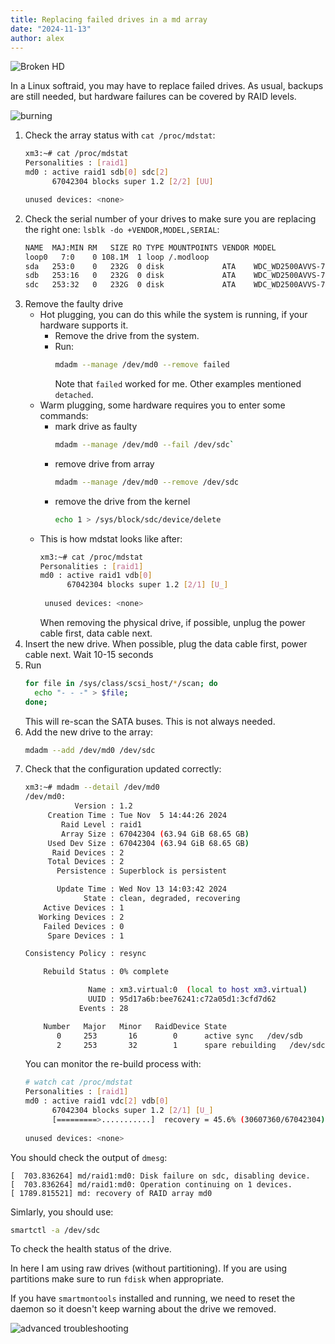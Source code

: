 ```yaml
---
title: Replacing failed drives in a md array
date: "2024-11-13"
author: alex
---
```

![Broken HD]({static}/images/2025/brokenhd.png)


In a Linux softraid, you may have to replace failed drives.  As usual,
backups are still needed, but hardware failures can be covered by
RAID levels.

![burning]({static}/images/2025/burning.png)

1. Check the array status with `cat /proc/mdstat`:
   ```bash   
   xm3:~# cat /proc/mdstat
   Personalities : [raid1] 
   md0 : active raid1 sdb[0] sdc[2]
         67042304 blocks super 1.2 [2/2] [UU]

   unused devices: <none>
   ```
2. Check the serial number of your drives to make sure you 
   are replacing the right one: `lsblk -do +VENDOR,MODEL,SERIAL`:
   ```bash
   NAME  MAJ:MIN RM   SIZE RO TYPE MOUNTPOINTS VENDOR MODEL                 SERIAL
   loop0   7:0    0 108.1M  1 loop /.modloop                
   sda   253:0    0   232G  0 disk             ATA    WDC_WD2500AVVS-73M8B0 WD-WCAV94350152
   sdb   253:16   0   232G  0 disk             ATA    WDC_WD2500AVVS-73M8B0 WD-WCAV94350152
   sdc   253:32   0   232G  0 disk             ATA    WDC_WD2500AVVS-73M8B0 WD-WCAV94350152
   ```
3. Remove the faulty drive
   - Hot plugging, you can do this while the system is running, if your hardware
     supports it.
     - Remove the drive from the system.
     - Run:
       ```bash
       mdadm --manage /dev/md0 --remove failed
       ```
       Note that `failed` worked for me.  Other examples mentioned `detached`.
   - Warm plugging, some hardware requires you to enter some commands:
     - mark drive as faulty
       ```bash
       mdadm --manage /dev/md0 --fail /dev/sdc`
       ```
     - remove drive from array
       ```bash
       mdadm --manage /dev/md0 --remove /dev/sdc
       ```
     - remove the drive from the kernel
   	   ```bash
       echo 1 > /sys/block/sdc/device/delete
       ```
   - This is how mdstat looks like after:
     ```bash
     xm3:~# cat /proc/mdstat 
     Personalities : [raid1] 
     md0 : active raid1 vdb[0]
           67042304 blocks super 1.2 [2/1] [U_]
           
      unused devices: <none>

     ```
     When removing the physical drive, if possible, unplug the power cable
     first, data cable next.
5. Insert the new drive.  When possible, plug the data cable first, power cable next.
   Wait 10-15 seconds
6. Run
   ```bash
   for file in /sys/class/scsi_host/*/scan; do
     echo "- - -" > $file;
   done;
   ```
   This will re-scan the SATA buses.  This is not always needed.
8. Add the new drive to the array:
   ```bash
   mdadm --add /dev/md0 /dev/sdc
   ```
9. Check that the configuration updated correctly:
   ```bash
   xm3:~# mdadm --detail /dev/md0
   /dev/md0:
              Version : 1.2
        Creation Time : Tue Nov  5 14:44:26 2024
           Raid Level : raid1
           Array Size : 67042304 (63.94 GiB 68.65 GB)
        Used Dev Size : 67042304 (63.94 GiB 68.65 GB)
         Raid Devices : 2
        Total Devices : 2
          Persistence : Superblock is persistent

          Update Time : Wed Nov 13 14:03:42 2024
                State : clean, degraded, recovering 
       Active Devices : 1
      Working Devices : 2
       Failed Devices : 0
        Spare Devices : 1

   Consistency Policy : resync

       Rebuild Status : 0% complete

                 Name : xm3.virtual:0  (local to host xm3.virtual)
                 UUID : 95d17a6b:bee76241:c72a05d1:3cfd7d62
               Events : 28

       Number   Major   Minor   RaidDevice State
          0     253       16        0      active sync   /dev/sdb
          2     253       32        1      spare rebuilding   /dev/sdc
   ```
   You can monitor the re-build process with:
   ```bash
   # watch cat /proc/mdstat
   Personalities : [raid1] 
   md0 : active raid1 vdc[2] vdb[0]
         67042304 blocks super 1.2 [2/1] [U_]
         [=========>...........]  recovery = 45.6% (30607360/67042304) finish=3.0min speed=200060K/sec
      
   unused devices: <none>
   ```



You should check the output of `dmesg`:

```text
[  703.836264] md/raid1:md0: Disk failure on sdc, disabling device.
[  703.836264] md/raid1:md0: Operation continuing on 1 devices.
[ 1789.815521] md: recovery of RAID array md0

```

Simlarly, you should use:

```bash
smartctl -a /dev/sdc
```

To check the health status of the drive.


In here I am using raw drives (without partitioning).  If you are using partitions
make sure to run `fdisk` when appropriate.

If you have `smartmontools` installed and running, we need to reset the daemon so it
doesn't keep warning about the drive we removed.

![advanced troubleshooting]({static}/images/2025/advanced-troubleshooting-lo.png)

